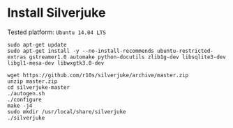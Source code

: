 # Install Silverjuke

Tested platform: `Ubuntu 14.04 LTS`


```
sudo apt-get update
sudo apt-get install -y --no-install-recommends ubuntu-restricted-extras gstreamer1.0 automake python-docutils zlib1g-dev libsqlite3-dev libgl1-mesa-dev libwxgtk3.0-dev
```


```
wget https://github.com/r10s/silverjuke/archive/master.zip
unzip master.zip
cd silverjuke-master
./autogen.sh
./configure
make -j4
sudo mkdir /usr/local/share/silverjuke
./silverjuke
```
